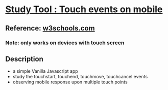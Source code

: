 # [Study Tool : Touch events on mobile](https://fidly-currex.netlify.app/) 
## Reference: [w3schools.com](https://www.w3schools.com/jsref/obj_touchevent.asp)
### Note: only works on devices with touch screen

## Description
 - a simple Vanilla Javascript app
 - study the touchstart, touchend, touchmove, touchcancel events
 - observing mobile response upon multiple touch points
